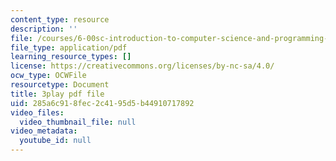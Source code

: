 ```yaml
---
content_type: resource
description: ''
file: /courses/6-00sc-introduction-to-computer-science-and-programming-spring-2011/285a6c918fec2c4195d5b44910717892_yVkt3Px4KHA.pdf
file_type: application/pdf
learning_resource_types: []
license: https://creativecommons.org/licenses/by-nc-sa/4.0/
ocw_type: OCWFile
resourcetype: Document
title: 3play pdf file
uid: 285a6c91-8fec-2c41-95d5-b44910717892
video_files:
  video_thumbnail_file: null
video_metadata:
  youtube_id: null
---
```

